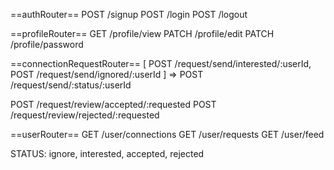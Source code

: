 ==authRouter==
POST /signup
POST /login
POST /logout

==profileRouter==
GET /profile/view
PATCH /profile/edit
PATCH /profile/password

==connectionRequestRouter==
[ POST /request/send/interested/:userId, POST /request/send/ignored/:userId ] => POST /request/send/:status/:userId

POST /request/review/accepted/:requested
POST /request/review/rejected/:requested

==userRouter==
GET /user/connections
GET /user/requests
GET /user/feed

STATUS: ignore, interested, accepted, rejected

